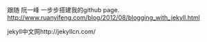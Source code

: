 跟随 阮一峰 一步步搭建我的github page.
http://www.ruanyifeng.com/blog/2012/08/blogging_with_jekyll.html

jekyll中文网http://jekyllcn.com/
